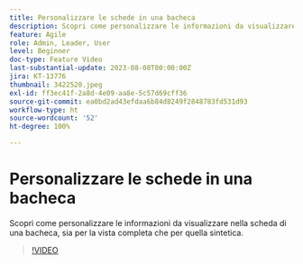 ```yaml
---
title: Personalizzare le schede in una bacheca
description: Scopri come personalizzare le informazioni da visualizzare nella scheda di una bacheca, sia per la vista completa che per quella sintetica.
feature: Agile
role: Admin, Leader, User
level: Beginner
doc-type: Feature Video
last-substantial-update: 2023-08-08T00:00:00Z
jira: KT-13776
thumbnail: 3422520.jpeg
exl-id: ff3ec41f-2a8d-4e09-aa8e-5c57d69cff36
source-git-commit: ea0bd2ad43efdaa6b84d8249f2848783fd531d93
workflow-type: ht
source-wordcount: '52'
ht-degree: 100%

---
```


# Personalizzare le schede in una bacheca

Scopri come personalizzare le informazioni da visualizzare nella scheda di una bacheca, sia per la vista completa che per quella sintetica.

>[!VIDEO](https://video.tv.adobe.com/v/3422520/?quality=12&learn=on)
